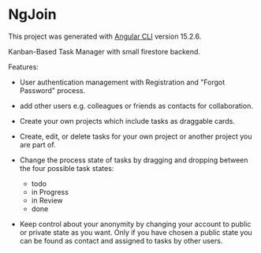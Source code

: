 # NgJoin

This project was generated with [Angular CLI](https://github.com/angular/angular-cli) version 15.2.6.

Kanban-Based Task Manager with small firestore backend.

Features:

- User authentication management with Registration and "Forgot Password" process.
- add other users e.g. colleagues or friends as contacts for collaboration.
- Create your own projects which include tasks as draggable cards.
- Create, edit, or delete tasks for your own project or another project you are part of.

- Change the process state of tasks by dragging and dropping between the four possible task states:
  - todo
  - in Progress
  - in Review
  - done
  
- Keep control about your anonymity by changing your account to public or private state as you want.
  Only if you have chosen a public state you can be found as contact and assigned to tasks by other users.
